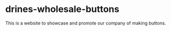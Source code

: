 # drines-wholesale-buttons
This is a website to showcase and promote our company of making buttons.

